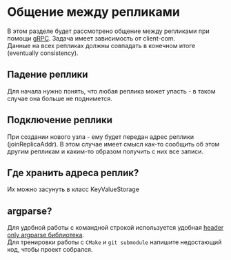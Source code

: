 # Общение между репликами

В этом разделе будет рассмотрено общение между репликами при помощи [gRPC](https://grpc.io/docs/languages/cpp/quickstart/).
Задача имеет зависимость от client-com.  
Данные на всех репликах должны совпадать в конечном итоге (eventually consistency).

## Падение реплики

Для начала нужно понять, что любая реплика может упасть - в таком случае она больше не поднимется.

## Подключение реплики

При создании нового узла - ему будет передан адрес реплики (joinReplicaAddr).
В этом случае имеет смысл как-то сообщить об этом другим репликам и каким-то
образом получить с них все записи.

## Где хранить адреса реплик?

Их можно засунуть в класс KeyValueStorage

## argparse?

Для удобной работы с командной строкой используется удобная [header only argparse библиотека](https://github.com/p-ranav/argparse).  
Для тренировки работы с `CMake` и `git submodule` напишите недостающий код, чтобы проект собрался.
